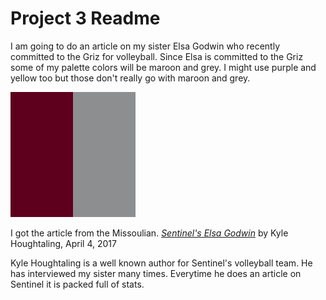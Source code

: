 <h1>Project 3 Readme</h1>
<p>I am going to do an article on my sister Elsa Godwin who recently committed to the Griz for volleyball. Since Elsa is committed to the Griz some of my palette colors will be maroon and grey. I might use purple and yellow too but those don't really go with maroon and grey.</p>
<img src="images/colors.jpg" width="200px" height="200px">
<p>I got the article from the Missoulian. <a href="http://missoulian.com/sports/high-school/volleyball/sentinel-s-elsa-godwin-commits-to-griz-volleyball-team/article_1e3835db-1218-559a-a3d7-1c890f9ad9f9.html"><cite>Sentinel's Elsa Godwin</cite></a> by Kyle Houghtaling, April 4, 2017</p>
<p>Kyle Houghtaling is a well known author for Sentinel's volleyball team. He has interviewed my sister many times. Everytime he does an article on Sentinel it is packed full of stats.</p>
